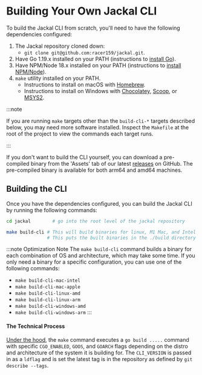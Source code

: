 # Building Your Own Jackal CLI

To build the Jackal CLI from scratch, you'll need to have the following dependencies configured:

1. The Jackal repository cloned down:
   - `git clone git@github.com:racer159/jackal.git`.
2. Have Go 1.19.x installed on your PATH (instructions to [install Go](https://go.dev/doc/install)).
3. Have NPM/Node 18.x installed on your PATH (instructions to [install NPM/Node](https://nodejs.org/en)).
4. `make` utility installed on your PATH.
   - Instructions to install on macOS with [Homebrew](https://formulae.brew.sh/formula/make).
   - Instructions to install on Windows with [Chocolatey](https://community.chocolatey.org/packages/make), [Scoop](https://scoop.sh/#/apps?q=make&s=0&d=1&o=true&id=c43ff861c0f1713336e5304d85334a29ffb86317), or [MSYS2](https://packages.msys2.org/package/make).

:::note

If you are running `make` targets other than the `build-cli-*` targets described below, you may need more software installed.  Inspect the `Makefile` at the root of the project to view the commands each target runs.

:::

If you don't want to build the CLI yourself, you can download a pre-compiled binary from the 'Assets' tab of our latest [releases](https://github.com/racer159/jackal/releases) on GitHub. The pre-compiled binary is available for both arm64 and amd64 machines.

## Building the CLI

Once you have the dependencies configured, you can build the Jackal CLI by running the following commands:

```bash
cd jackal        # go into the root level of the jackal repository

make build-cli # This will build binaries for linux, M1 Mac, and Intel Mac machines
               # This puts the built binaries in the ./build directory
```

:::note Optimization Note
The `make build-cli` command builds a binary for each combination of OS and architecture, which may take some time. If you only need a binary for a specific configuration, you can use one of the following commands:

- `make build-cli-mac-intel`
- `make build-cli-mac-apple`
- `make build-cli-linux-amd`
- `make build-cli-linux-arm`
- `make build-cli-windows-amd`
- `make build-cli-windows-arm`
:::

#### The Technical Process

[Under the hood](https://github.com/racer159/jackal/blob/473cbd5be203bd38254556cf3d55561e5be247dd/Makefile#L44), the `make` command executes a `go build .....` command with specific `CGO_ENABLED`, `GOOS`, and `GOARCH` flags depending on the distro and architecture of the system it is building for. The `CLI_VERSION` is passed in as a `ldflag` and is set the latest tag is in the repository as defined by `git describe --tags`.
